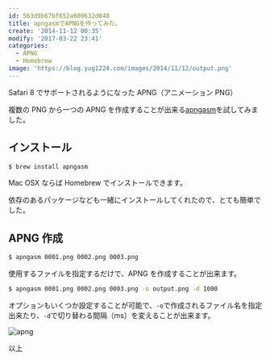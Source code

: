 ```yaml
---
id: 563d9b67bf652a600632d040
title: apngasmでAPNGを作ってみた。
create: '2014-11-12 00:35'
modify: '2017-03-22 23:41'
categories:
  - APNG
  - Homebrew
image: 'https://blog.yug1224.com/images/2014/11/12/output.png'
---
```


Safari 8 でサポートされるようになった APNG（アニメーション PNG）

複数の PNG から一つの APNG を作成することが出来る[apngasm](https://github.com/apngasm/apngasm)を試してみました。

## インストール

```bash
$ brew install apngasm
```

Mac OSX ならば Homebrew でインストールできます。

依存のあるパッケージなども一緒にインストールしてくれたので、とても簡単でした。

## APNG 作成

```bash
$ apngasm 0001.png 0002.png 0003.png
```

使用するファイルを指定するだけで、APNG を作成することが出来ます。

```bash
$ apngasm 0001.png 0002.png 0003.png -o output.png -d 1000
```

オプションもいくつか設定することが可能で、`-o`で作成されるファイル名を指定出来たり、`-d`で切り替わる間隔（ms）を変えることが出来ます。

![apng](/images/2014/11/12/0001.png)

<!-- more -->

以上
